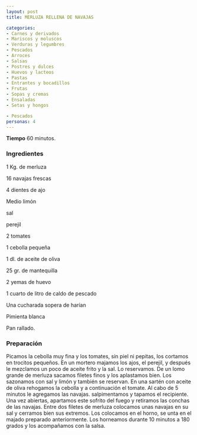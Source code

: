 ```yaml
---
layout: post
title: MERLUZA RELLENA DE NAVAJAS

categories:
- Carnes y derivados
- Mariscos y moluscos
- Verduras y legumbres
- Pescados
- Arroces
- Salsas
- Postres y dulces
- Huevos y lacteos
- Pastas
- Entrantes y bocadillos
- Frutas
- Sopas y cremas
- Ensaladas
- Setas y hongos

- Pescados
personas: 4 
---
```

<b>Tiempo</b> 60 minutos.

<h3>Ingredientes</h3>
1 Kg. de merluza

16 navajas frescas

4 dientes de ajo

Medio limón

sal

perejil

2 tomates

1 cebolla pequeña

1 dl. de aceite de oliva

25 gr. de mantequilla

2 yemas de huevo

1 cuarto de litro de caldo de pescado

Una cucharada sopera de harían

Pimienta blanca

Pan rallado.

<h3>Preparación</h3>
Picamos la cebolla muy fina y los tomates, sin piel ni pepitas, los cortamos en trocitos pequeños. En un mortero majamos los ajos, el perejil, y después le mezclamos un poco de aceite frito y la sal. Lo reservamos. De un lomo grande de merluza sacamos filetes finos y los aplastamos bien. Los sazonamos con sal y limón y también se reservan. En una sartén con aceite de oliva rehogamos la cebolla y a continuación el tomate. Al cabo de 5 minutos le agregamos las navajas. salpimentamos y tapamos el recipiente. Una vez abiertas, apartamos este sofrito del fuego y retiramos las conchas de las navajas. Entre dos filetes de merluza colocamos unas navajas en su sal y cerramos bien sus extremos. Los colocamos en el horno, se unta en el majado preparado anteriormente. Los horneamos durante 10 minutos a 180 grados y los acompañamos con la salsa.

